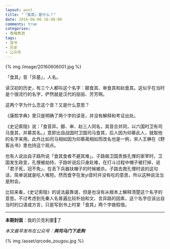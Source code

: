 ```yaml
---
layout: post
title: "「食其」是什么？"
date: 2016-06-06 16:48:00
comments: true
categories:
- 青梅煮酒
tags:
- 读书
- 历史
- 公众号
---
```


{% img /image/20160606001.jpg %}

「食其」音「异基」，人名。

读汉初的历史，有三个人都叫这个名字：郦食其、审食其和赵食其。这似乎在当时是个很流行的名字，俨然就是汉代的丽丽、芳芳啊。

这两个字为什么念这个音？又是什么意思？

《康熙字典》里只是明确了两个字的读音，并没有解释和考证出处。

《史记索隐》说：「食音异。郦、审、赵三人同名，其音合并同，以六国时卫有司马食其，并慕其名。」意即出自战国时卫国司马食其，后人因为仰慕此人，就取他的名字来用。此外比如司马相如因为仰慕蔺相如而改名也是一例，宋人王楙在《野客丛书》里也持这个观点。

也有人说出自子路所说「食其食者不避其难」。子路做卫国贵族孔悝的家宰时，卫国发生政变，孔悝被劫持，子路听说后只身赴难，在打斗过程中帽子被打掉，说「君子死，冠不免」，在丢下兵器扶帽子的时候被杀。子路去救孔悝时说的这句话，简单说就是吃人嘴短。然而食字在发yi音时并没有吃的意思，所以这种说法当是附会。

比较来看，《史记索隐》的说法最靠谱，但是也没有从根本上解释清楚这个名字的意思。不过考虑到先秦人名普遍比较朴拙和文、言异路的因素，这个名字应该出自当时的口语或方言，只是写到书上时拿「食其」两个字做假借。

<hr>

**本期封面**：我的贝克利要🌼了

*本文最早发布在公众号：__两司马门下走狗__*

{% img /asset/qrcode_zougou.jpg %}
